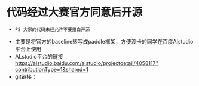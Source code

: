# 代码经过大赛官方同意后开源
-     PS 大家的代码未经允许不要擅自开源

- 主要是将官方的baseline转写成paddle框架，方便没卡的同学在百度AIstudio平台上使用
- ALstudio平台的链接 
https://aistudio.baidu.com/aistudio/projectdetail/4058117?contributionType=1&shared=1
- git链接：

